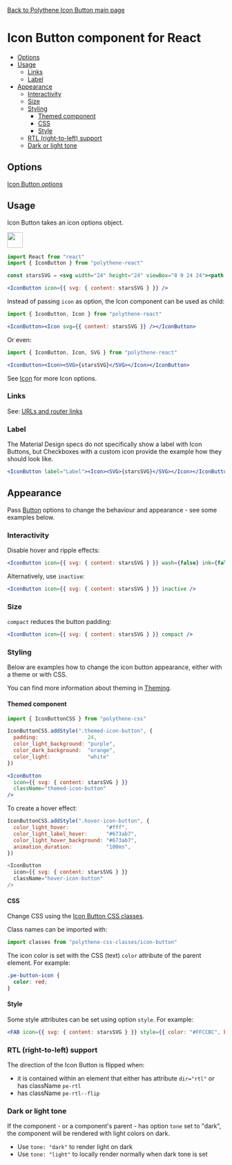 [Back to Polythene Icon Button main page](../icon-button.md)

# Icon Button component for React

<!-- MarkdownTOC autolink="true" autoanchor="true" bracket="round" levels="1,2,3" -->

- [Options](#options)
- [Usage](#usage)
  - [Links](#links)
  - [Label](#label)
- [Appearance](#appearance)
  - [Interactivity](#interactivity)
  - [Size](#size)
  - [Styling](#styling)
    - [Themed component](#themed-component)
    - [CSS](#css)
    - [Style](#style)
  - [RTL (right-to-left) support](#rtl-right-to-left-support)
  - [Dark or light tone](#dark-or-light-tone)

<!-- /MarkdownTOC -->


<a id="options"></a>
## Options

[Icon Button options](../icon-button.md)



<a id="usage"></a>
## Usage

Icon Button takes an icon options object.

<a href="https://flems.io/#0=N4IgzgxgTg9gNnEAuA2gBgDRoLoZAMwEs4BTMZFUAOwEMBbE5EAOgAsAXOxPCGK9kvyYAeOISoBrAASsoJfAF4AOiA7sADmCQB6bTSjtWAVygRSDKmGYBzQoaMAjZoRh6wYEuzDb18AJ6GgiTaJAAe9Oqk3vjmVhDuKlJycMrg7H5RrCSeKgB8SlTCkFCE6uxSYKapapo6egbGpuaCVrb2Ti5uHl4+-oFUwWDsNFQAJjRwfMG+cAFZAwC0cjQQ7L2z-SRLJCvsC0Mj45MDzABWYHnC2sWl7PmFN2UVVSo1Wrr69k0kFq12xh1XDR3J5vDM5kFrsMxhMpusIYt4mC+vMtkj9tCjlMzhcQLkro87gUCsJRoQAG5SQijVKwGDsS7aMnk3IgPAeUirFyWJgARiQaBAAF8MNR6IwkCxzmyQLx+IJ2Ew5UMpMApABJOUAISM7HYfAwGrlhoAygA1ADiUiFUgUUnBmwA3AVleU1Zq+Dq9XwAMImk3W232lFBP0m51UAoeqhe-VUMPMGijUYm9KkAAUKmYgQYowWhDlCwcurjKkNwAKUntSbJVGsSCrjabzarvIAbBhK1JeJMoAB9MTWDgNlvNlQAYnwU7LXZ7MH7g44fYcKwk1lgRjGDYnU95AHYACwHmdUKtz-vjKASZer9cwTejEcTiAAVl57YATCehQBKCMuvgVQLPhzStO0inJawpAAd2pQxUg-Y8QBkEhCCHdgEKQqRyUIEhoK1GBQlSNApBIxCpEQy51BoQwpBpFQAFleQ-KR92YD89wAGV5AAOZheIo3k4AWXlmDbA8Fj3Zg0AAZk4j8WIATnYg9hKk3lFIWMTeW4lilP4xSpD4tsZIoqRlMQuAX2YA82ykA9mD3OTrJ4vTeQALxUbR8WuSDcgjV0pBockaP0ABVKA4CDV49XUOpPkaMwfhaGx-kcZwgRBHoHVREJwjoSIyD0ELhigETmHUOsVH-KhAoAQXUdQg3TH9bVyKQu1JCl7ibLrKTMYEwAAOXFWkYGgqQqHpEg8i7XqaBkORFBijR3nqL4kt+VL2gy+FNgWUYfhgbxllWbRx20YCqCLEs+ESUrrE8VJlzgEYJDyE1siCuAwBgBsAAUQwGKR8HnKQACUdlWKQFiNPgpFjeHDroGArhoHrGyuZkMarPru1e9wRoYMboNm09mzxgbCdGlR2DsUgPsIdyyCx7q5sx5l8cGomSFSXgCqmfgydHVUUBUMA6AmOAyw6kA5GsIxXqgGWVFzQgjDoFWQCVx6VGwZhJfUdMwCZkg2vZpslHYYRo0R08JBIPwFGAE3maFfFowqU3nddkh3eEUDcmAK7QKFK5A6uaMfNt26qBx5sfyFC2pFZll2dT+PKYJ4aabl8bhYpzmqZz4nafpma8R9GACt2DPk6z7nc-53wBiFvFk9xmPvVPZvdg9uV8UD4O5VD8PLWjgfI+1WP49xpk2fJufsfTovs55kmC961fG9LkA6fYBm8QY+8PBkGByRIKA68XjmKS56nd+bwWGXbm-eq7uMYOBVh+74Qfx+HiBS0YdtAR20FHKenoZ713nmnG+18t532LuvFQsBSavxbA3B+vMy4HwrrkH0RghjVySKUQqUh0wQAVJfH8CDC5ILXk3auLcFSbwph-eGJRGqkGdmqKh8ooANnYFAIwZshT+wgUPEOwCx4Wgnn-SBMZoFvxTrAzOaiV4MJ3jgvO6DZ4p23tg1I+9D65FTBkEgow6GIP6owx+zDn5sPftPbuFQ0y82AHw+A85twgEnPgRSPE0BoESOI3+ccA4AOkRaEBYCIHgJcXGfR1jVHL3gYYkuOi0FOIMVooxuDTEABUsi5hSbjDJKDZQONbi-fRndEnw2QbnHMlj8yFmLN3S4kiokjxkaA8eij5FKO7skjR8Cxk2Pvpkkm9otiXgkAsOM+D64VOaeXRmzMwAUPmVIJZtCJn0Nsdovm1TWEYNHMAMW4BJYIC1vLRW+gtZqw1lrHWFd9aG2Nqbc2KiqxWxtg0+2jsfamwkXKL2zMQVu3-nIwBVBR79LkYMxRds6lSETjAtJvUDnXwKJDXYAARAA8gxZgcgxiX0zOTYQDUmreU7OTUYMAIAawVDYTwABRZo-AtR+HVKMTMed6QqB-AUP8Mpm7EEvkwFcDgSDcHAPKkgXJAJMDbIpJAH5hSihALQBgTBmBIglXwAQQhJTClwNrcQEhyCoDFPqyUp12DMEOhfSY6gLDOulHgEwiBJRvDqJudQa5DXV20E67QGtRjhqhs6118qYAerZd6vefh1ASnANAW42r7UZqdQdauLqSBusTZ6nEMpfVMADboINIb+Yxt2AWugka6DRvzUyugRaS1Jv4OWvA6R01MEJBaoUQA" target="_blank"><img src="https://arthurclemens.github.io/assets/polythene/docs/try-out-green.gif" height="36" /></a>

```jsx
import React from "react"
import { IconButton } from "polythene-react"

const starsSVG = <svg width="24" height="24" viewBox="0 0 24 24"><path d="M11.99 2C6.47 2 2 6.48 2 12s4.47 10 9.99 10C17.52 22 22 17.52 22 12S17.52 2 11.99 2zm4.24 16L12 15.45 7.77 18l1.12-4.81-3.73-3.23 4.92-.42L12 5l1.92 4.53 4.92.42-3.73 3.23L16.23 18z"/></svg>

<IconButton icon={{ svg: { content: starsSVG } }} />
```

Instead of passing `icon` as option, the Icon component can be used as child:

```jsx
import { IconButton, Icon } from "polythene-react"

<IconButton><Icon svg={{ content: starsSVG }} /></IconButton>
```

Or even:

```jsx
import { IconButton, Icon, SVG } from "polythene-react"

<IconButton><Icon><SVG>{starsSVG}</SVG></Icon></IconButton>
```

See [Icon](../icon.md) for more Icon options.


<a id="links"></a>
### Links

See: [URLs and router links](../../handling-urls.md)


<a id="label"></a>
### Label

The Material Design specs do not specifically show a label with Icon Buttons, but Checkboxes with a custom icon provide the example how they should look like.

```jsx
<IconButton label="Label"><Icon><SVG>{starsSVG}</SVG></Icon></IconButton>
```


<a id="appearance"></a>
## Appearance

Pass [Button](../button.md) options to change the behaviour and appearance - see some examples below.


<a id="interactivity"></a>
### Interactivity

Disable hover and ripple effects:

```jsx
<IconButton icon={{ svg: { content: starsSVG } }} wash={false} ink={false} />
```


Alternatively, use `inactive`:

```jsx
<IconButton icon={{ svg: { content: starsSVG } }} inactive />
```


<a id="size"></a>
### Size

`compact` reduces the button padding:

```jsx
<IconButton icon={{ svg: { content: starsSVG } }} compact />
```


<a id="styling"></a>
### Styling

Below are examples how to change the icon button appearance, either with a theme or with CSS.

You can find more information about theming in  [Theming](../../theming.md).

<a id="themed-component"></a>
#### Themed component

```jsx
import { IconButtonCSS } from "polythene-css"

IconButtonCSS.addStyle(".themed-icon-button", {
  padding:                24,
  color_light_background: "purple",
  color_dark_background:  "orange",
  color_light:            "white"
})

<IconButton
  icon={{ svg: { content: starsSVG } }}
  className="themed-icon-button"
/>
```

To create a hover effect:

```javascript
IconButtonCSS.addStyle(".hover-icon-button", {
  color_light_hover:            "#fff",
  color_light_label_hover:      "#673ab7",
  color_light_hover_background: "#673ab7",
  animation_duration:           "100ms",
})

<IconButton
  icon={{ svg: { content: starsSVG } }}
  className="hover-icon-button"
/>
```

<a id="css"></a>
#### CSS

Change CSS using the [Icon Button CSS classes](../../../packages/polythene-css-classes/icon-button.js).

Class names can be imported with:

```javascript
import classes from "polythene-css-classes/icon-button"
```

The icon color is set with the CSS (text) `color` attribute of the parent element. For example:

```css
.pe-button-icon {
  color: red;
}
```

<a id="style"></a>
#### Style

Some style attributes can be set using option `style`. For example:

```jsx
<FAB icon={{ svg: { content: starsSVG } }} style={{ color: "#FFCCBC", backgroundColor: "#4E342E" }} />
```

<a id="rtl-right-to-left-support"></a>
### RTL (right-to-left) support

The direction of the Icon Button is flipped when:

* it is contained within an element that either has attribute `dir="rtl"` or has className `pe-rtl`
* has className `pe-rtl--flip`


<a id="dark-or-light-tone"></a>
### Dark or light tone

If the component - or a component's parent - has option `tone` set to "dark", the component will be rendered with light colors on dark. 

* Use `tone: "dark"` to render light on dark
* Use `tone: "light"` to locally render normally when dark tone is set


